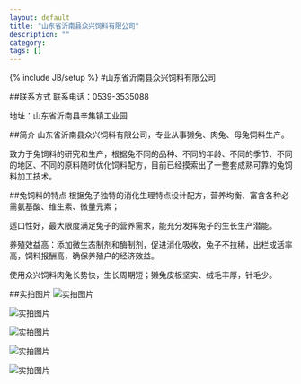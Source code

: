 ```yaml
---
layout: default 
title: "山东省沂南县众兴饲料有限公司"
description: ""
category: 
tags: []
---
```

{% include JB/setup %}
#山东省沂南县众兴饲料有限公司

##联系方式
联系电话：0539-3535088

地址：山东省沂南县辛集镇工业园

##简介
山东省沂南县众兴饲料有限公司，专业从事獭兔、肉兔、母兔饲料生产。

致力于兔饲料的研究和生产，根据兔不同的品种、不同的年龄、不同的季节、不同的地区、不同的原料随时优化饲料配方，目前已经摸索出了一整套成熟可靠的兔饲料加工技术。

##兔饲料的特点
根据兔子独特的消化生理特点设计配方，营养均衡、富含各种必需氨基酸、维生素、微量元素；

适口性好，最大限度满足兔子的营养需求，能充分发挥兔子的生长生产潜能。

养殖效益高：添加微生态制剂和酶制剂，促进消化吸收，兔子不拉稀，出栏成活率高，饲料报酬高，确保养殖户的经济效益。

使用众兴饲料肉兔长势快，生长周期短；獭兔皮板坚实、绒毛丰厚，针毛少。


##实拍图片
![实拍图片](/rabbit/assets/image/rabbit/1.jpg)

![实拍图片](/rabbit/assets/image/rabbit/2.jpg)

![实拍图片](/rabbit/assets/image/rabbit/3.jpg)

![实拍图片](/rabbit/assets/image/rabbit/4.jpg)

![实拍图片](/rabbit/assets/image/rabbit/5.jpg)
